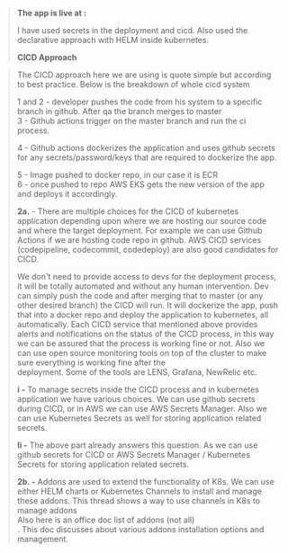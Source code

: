 > **The app is live at :**
>
> I have used secrets in the deployment and cicd. Also used the
> declarative approach with HELM inside kubernetes.
>
> **CICD Approach**

> The CICD approach here we are using is quote simple but according to
> best practice. Below is the breakdown of whole cicd system
>
> 1 and 2 - developer pushes the code from his system to a specific
> branch in github. After qa the branch merges to master\
> 3 - Github actions trigger on the master branch and run the ci
> process.
>
> 4 - Github actions dockerizes the application and uses github secrets
> for any secrets/password/keys that are required to dockerize the app.
>
> 5 - Image pushed to docker repo, in our case it is ECR\
> 6 - once pushed to repo AWS EKS gets the new version of the app and
> deploys it accordingly.
>
> **2a.** - There are multiple choices for the CICD of kubernetes
> application depending upon where we are hosting our source code and
> where the target deployment. For example we can use Github Actions if
> we are hosting code repo in github. AWS CICD services (codepipeline,
> codecommit, codedeploy) are also good candidates for CICD.
>
> We don\'t need to provide access to devs for the deployment process,
> it will be totally automated and without any human intervention. Dev
> can simply push the code and after merging that to master (or any
> other desired branch) the CICD will run. It will dockerize the app,
> push that into a docker repo and deploy the application to kubernetes,
> all automatically. Each CICD service that mentioned above provides
> alerts and notifications on the status of the CICD process, in this
> way we can be assured that the process is working fine or not. Also we
> can use open source monitoring tools on top of the cluster to make
> sure everything is working fine after the\
> deployment. Some of the tools are LENS, Grafana, NewRelic etc.
>
> **i -** To manage secrets inside the CICD process and in kubernetes
> application we have various choices. We can use github secrets during
> CICD, or in AWS we can use AWS Secrets Manager. Also we can use
> Kubernetes Secrets as well for storing application related secrets.
>
> **Ii -** The above part already answers this question. As we can use
> github secrets for CICD or AWS Secrets Manager / Kubernetes Secrets
> for storing application related secrets.
>
> **2b. -** Addons are used to extend the functionality of K8s. We can
> use either HELM charts or Kubernetes Channels to install and manage
> these addons. This thread shows a way to use channels in K8s to manage
> addons\
> Also here is an office doc list of addons (not all)\
> . This doc discusses about various addons installation options and
> management.
